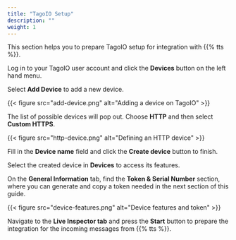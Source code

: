 ```yaml
---
title: "TagoIO Setup"
description: ""
weight: 1
---
```


This section helps you to prepare TagoIO setup for integration with {{% tts %}}.

<!--more-->

Log in to your TagoIO user account and click the **Devices** button on the left hand menu. 

Select **Add Device** to add a new device.

{{< figure src="add-device.png" alt="Adding a device on TagoIO" >}}

The list of possible devices will pop out. Choose **HTTP** and then select **Custom HTTPS**.

{{< figure src="http-device.png" alt="Defining an HTTP device" >}}

Fill in the **Device name** field and click the **Create device** button to finish.

Select the created device in **Devices** to access its features.

On the **General Information** tab, find the **Token & Serial Number** section, where you can generate and copy a token needed in the next section of this guide.

{{< figure src="device-features.png" alt="Device features and token" >}}

Navigate to the **Live Inspector tab** and press the **Start** button to prepare the integration for the incoming messages from {{% tts %}}.